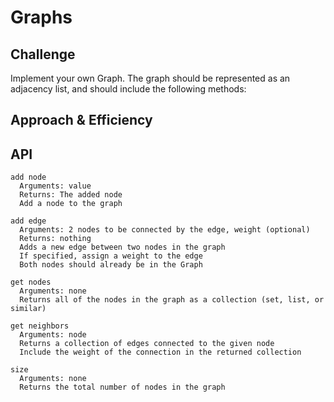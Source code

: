 # Graphs
<!-- Short summary or background information -->

## Challenge

Implement your own Graph. The graph should be represented as an adjacency list, and should include the following methods:

## Approach & Efficiency
<!-- What approach did you take? Why? What is the Big O space/time for this approach? -->

## API

```plaintext
add node
  Arguments: value
  Returns: The added node
  Add a node to the graph

add edge
  Arguments: 2 nodes to be connected by the edge, weight (optional)
  Returns: nothing
  Adds a new edge between two nodes in the graph
  If specified, assign a weight to the edge
  Both nodes should already be in the Graph

get nodes
  Arguments: none
  Returns all of the nodes in the graph as a collection (set, list, or similar)

get neighbors
  Arguments: node
  Returns a collection of edges connected to the given node
  Include the weight of the connection in the returned collection

size
  Arguments: none
  Returns the total number of nodes in the graph
```
